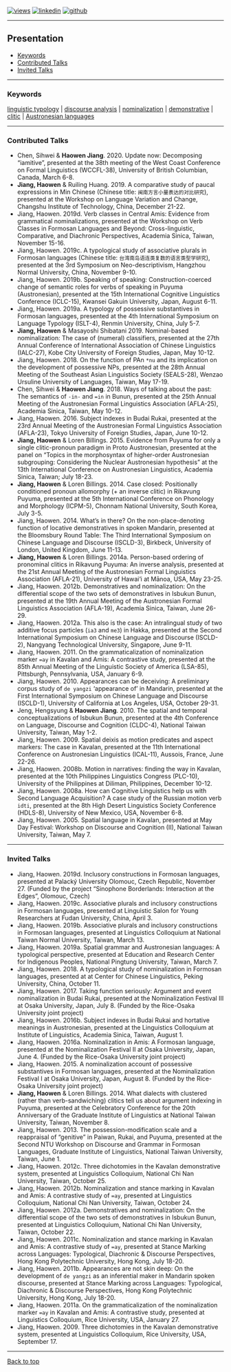 [![views](https://hits.seeyoufarm.com/api/count/incr/badge.svg?url=https%3A%2F%2Fgithub.com%2Fhoward-haowen%2Fhoward-haowen.github.io&count_bg=%2367E805&title_bg=%23555555&icon=grav.svg&icon_color=%2367E805&title=Visitors&edge_flat=false)](https://hits.seeyoufarm.com) [![linkedin](https://img.shields.io/badge/View-My_LinkedIn-0A66C2?style=flat&logo=linkedin&logoColor=white)](https://www.linkedin.com/in/haowen-jiang-phd-16242074/) [![github](https://img.shields.io/badge/View_My_GitHub-181717?style=flat-square&logo=github&logoColor=white)](https://github.com/howard-haowen)  

---
## Presentation
- [Keywords](#keywords)
- [Contributed Talks](#contributed-talks)
- [Invited Talks](#invited-talks)

---
### Keywords
[linguistic typology](https://en.wikipedia.org/wiki/Linguistic_typology) | [discourse analysis](https://en.wikipedia.org/wiki/Discourse_analysis) | [nominalization](https://en.wikipedia.org/wiki/Nominalization) | [demonstrative](https://en.wikipedia.org/wiki/Demonstrative) | [clitic](https://en.wikipedia.org/wiki/Clitic)  | [Austronesian languages](https://en.wikipedia.org/wiki/Austronesian_languages)   

---
### Contributed Talks
- Chen, Sihwei & **Haowen Jiang**. 2020. Update now: Decomposing “iamitive”, presented at the 38th meeting of the West Coast Conference on Formal Linguistics (WCCFL-38), University of British Columbian, Canada, March 6-8.
- **Jiang, Haowen** & Ruiling Huang. 2019. A comparative study of paucal expressions in Min Chinese (Chinese title: `闽南方言小量表达的对比研究`), presented at the Workshop on Language Variation and Change, Changshu Institute of Technology, China, December 21-22.
- Jiang, Haowen. 2019d. Verb classes in Central Amis: Evidence from grammatical nominalizations, presented at the Workshop on Verb Classes in Formosan Languages and Beyond: Cross-linguistic, Comparative, and Diachronic Perspectives, Academia Sinica, Taiwan, November 15-16.
- Jiang, Haowen. 2019c. A typological study of associative plurals in Formosan languages (Chinese title: `台湾南岛语连类复数的语言类型学研究`), presented at the 3rd Symposium on Neo-descriptivism, Hangzhou Normal University, China, November 9-10.
- Jiang, Haowen. 2019b. Speaking of speaking: Construction-coerced change of semantic roles for verbs of speaking in Puyuma (Austronesian), presented at the 15th International Cognitive Linguistics Conference (ICLC-15), Kwansei Gakuin University, Japan, August 6-11.
- Jiang, Haowen. 2019a. A typology of possessive substantives in Formosan languages, presented at the 4th International Symposium on Language Typology (ISLT-4), Renmin University, China, July 5-7.
- **Jiang, Haowen** & Masayoshi Shibatani 2019. Nominal-based nominalization: The case of (numeral) classifiers, presented at the 27th Annual Conference of International Association of Chinese Linguistics (IALC-27), Kobe City University of Foreign Studies, Japan, May 10-12.
- Jiang, Haowen. 2018. On the function of PAn `*nu` and its implication on the development of possessive NPs, presented at the 28th Annual Meeting of the Southeast Asian Linguistics Society (SEALS-28), Wenzao Ursuline University of Languages, Taiwan, May 17-19.
- Chen, Sihwei & **Haowen Jiang**. 2018. Ways of talking about the past: The semantics of `-in-` and `=in` in Bunun, presented at the 25th Annual Meeting of the Austronesian Formal Linguistics Association (AFLA-25), Academia Sinica, Taiwan, May 10-12.
- Jiang, Haowen. 2016. Subject indexes in Budai Rukai, presented at the 23rd Annual Meeting of the Austronesian Formal Linguistics Association (AFLA-23), Tokyo University of Foreign Studies, Japan, June 10-12.
- **Jiang, Haowen** & Loren Billings. 2015. Evidence from Puyuma for only a single clitic-pronoun paradigm in Proto Austronesian, presented at the panel on “Topics in the morphosyntax of higher-order Austronesian subgrouping: Considering the Nuclear Austronesian hypothesis” at the 13th International Conference on Austronesian Linguistics, Academia Sinica, Taiwan; July 18-23.
- **Jiang, Haowen** & Loren Billings. 2014. Case closed: Positionally conditioned pronoun allomorphy (+ an inverse clitic) in Rikavung Puyuma, presented at the 5th International Conference on Phonology and Morphology (ICPM-5), Chonnam National University, South Korea, July 3-5.
- Jiang, Haowen. 2014. What’s in there? On the non-place-denoting function of locative demonstratives in spoken Mandarin, presented at the Bloomsbury Round Table: The Third International Symposium on Chinese Language and Discourse (ISCLD-3), Birkbeck, University of London, United Kingdom, June 11-13.
- **Jiang, Haowen** & Loren Billings. 2014a. Person-based ordering of pronominal clitics in Rikavung Puyuma: An inverse analysis, presented at the 21st Annual Meeting of the Austronesian Formal Linguistics Association (AFLA-21), University of Hawai‘i at Mānoa, USA, May 23-25.
- Jiang, Haowen. 2012b. Demonstratives and nominalization: On the differential scope of the two sets of demonstratives in Isbukun Bunun, presented at the 19th Annual Meeting of the Austronesian Formal Linguistics Association (AFLA-19), Academia Sinica, Taiwan, June 26-29. 
- Jiang, Haowen. 2012a. This also is the case: An intralingual study of two additive focus particles (`ia3` and `me3`) in Hakka, presented at the Second International Symposium on Chinese Language and Discourse (ISCLD-2), Nangyang Technological University, Singapore, June 9-11.
- Jiang, Haowen. 2011. On the grammaticalization of nominalization marker `=ay` in Kavalan and Amis: A contrastive study, presented at the 85th Annual Meeting of the Linguistic Society of America (LSA-85), Pittsburgh, Pennsylvania, USA, January 6-9.
- Jiang, Haowen. 2010. Appearances can be deceiving: A preliminary corpus study of `de yangzi` ‘appearance of’ in Mandarin, presented at the First International Symposium on Chinese Language and Discourse (ISCLD-1), University of California at Los Angeles, USA, October 29-31. 
- Jeng, Hengsyung & **Haowen Jiang**. 2010. The spatial and temporal conceptualizations of Isbukun Bunun, presented at the 4th Conference on Language, Discourse and Cognition (CLDC-4), National Taiwan University, Taiwan, May 1-2. 
- Jiang, Haowen. 2009. Spatial deixis as motion predicates and aspect markers: The case in Kavalan, presented at the 11th International Conference on Austronesian Linguistics (ICAL-11), Aussois, France, June 22-26. 
- Jiang, Haowen. 2008b. Motion in narratives: finding the way in Kavalan, presented at the 10th Philippines Linguistics Congress (PLC-10), University of the Philippines at Diliman, Philippines, December 10-12.  
- Jiang, Haowen. 2008a. How can Cognitive Linguistics help us with Second Language Acquisition? A case study of the Russian motion verb `idti`, presented at the 8th High Desert Linguistics Society Conference (HDLS-8), University of New Mexico, USA, November 6-8.
- Jiang, Haowen. 2005. Spatial language in Kavalan, presented at May Day Festival: Workshop on Discourse and Cognition (II), National Taiwan University, Taiwan, May 7.

---
### Invited Talks
- Jiang, Haowen. 2019d. Inclusory constructions in Formosan languages, presented at Palacký University Olomouc, Czech Republic, November 27. (Funded by the project “Sinophone Borderlands: Interaction at the Edges”, Olomouc, Czech)
- Jiang, Haowen. 2019c. Associative plurals and inclusory constructions in Formosan languages, presented at Linguistic Salon for Young Researchers at Fudan University, China, April 3. 
- Jiang, Haowen. 2019b. Associative plurals and inclusory constructions in Formosan languages, presented at Linguistics Colloquium at National Taiwan Normal University, Taiwan, March 13. 
- Jiang, Haowen. 2019a. Spatial grammar and Austronesian languages: A typological perspective, presented at Education and Research Center for Indigenous Peoples, National Pingtung University, Taiwan, March 7. 
- Jiang, Haowen. 2018. A typological study of nominalization in Formosan languages, presented at at Center for Chinese Linguistics, Peking University, China, October 11. 
- Jiang, Haowen. 2017. Taking function seriously: Argument and event nominalization in Budai Rukai, presented at the Nominalization Festival III at Osaka University, Japan, July 8. (Funded by the Rice-Osaka University joint project)
- Jiang, Haowen. 2016b. Subject indexes in Budai Rukai and hortative meanings in Austronesian, presented at the Linguistics Colloquium at Institute of Linguistics, Academia Sinica, Taiwan, August 1.
- Jiang, Haowen. 2016a. Nominalization in Amis: A Formosan language, presented at the Nominalization Festival II at Osaka University, Japan, June 4. (Funded by the Rice-Osaka University joint project)
- Jiang, Haowen. 2015. A nominalization account of possessive substantives in Formosan languages, presented at the Nominalization Festival I at Osaka University, Japan, August 8. (Funded by the Rice-Osaka University joint project)
- **Jiang, Haowen** & Loren Billings. 2014. What dialects with clustered (rather than verb-sandwiching) clitics tell us about argument indexing in Puyuma, presented at the Celebratory Conference for the 20th Anniversary of the Graduate Institute of Linguistics at National Taiwan University, Taiwan, November 8.
- Jiang, Haowen. 2013. The possession-modification scale and a reappraisal of “genitive” in Paiwan, Rukai, and Puyuma, presented at the Second NTU Workshop on Discourse and Grammar in Formosan Languages, Graduate Institute of Linguistics, National Taiwan University, Taiwan, June 1.
- Jiang, Haowen. 2012c. Three dichotomies in the Kavalan demonstrative system, presented at Linguistics Colloquium, National Chi Nan University, Taiwan, October 25.
- Jiang, Haowen. 2012b. Nominalization and stance marking in Kavalan and Amis: A contrastive study of `=ay`, presented at Linguistics Colloquium, National Chi Nan University, Taiwan, October 24.
- Jiang, Haowen. 2012a. Demonstratives and nominalization: On the differential scope of the two sets of demonstratives in Isbukun Bunun, presented at Linguistics Colloquium, National Chi Nan University, Taiwan, October 22.
- Jiang, Haowen. 2011c. Nominalization and stance marking in Kavalan and Amis: A contrastive study of `=ay`, presented at Stance Marking across Languages: Typological, Diachronic & Discourse Perspectives, Hong Kong Polytechnic University, Hong Kong, July 18-20.
- Jiang, Haowen. 2011b. Appearances are not skin deep: On the development of `de yangzi` as an inferential maker in Mandarin spoken discourse, presented at Stance Marking across Languages: Typological, Diachronic & Discourse Perspectives, Hong Kong Polytechnic University, Hong Kong, July 18-20.
- Jiang, Haowen. 2011a. On the grammaticalization of the nominalization marker `=ay` in Kavalan and Amis: A contrastive study, presented at Linguistics Colloquium, Rice University, USA, January 27.
- Jiang, Haowen. 2009. Three dichotomies in the Kavalan demonstrative system, presented at Linguistics Colloquium, Rice University, USA, September 17.

---
[Back to top](#)
<!-- p style="font-size:11px">Page template forked from <a href="https://github.com/evanca/quick-portfolio">evanca</a></p> -->
<!-- Remove above link if you don't want to attibute -->
